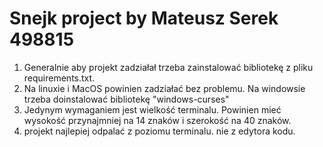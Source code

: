 # Snejk project by Mateusz Serek 498815

1. Generalnie aby projekt zadziałał trzeba zainstalować bibliotekę z pliku requirements.txt.
2. Na linuxie i MacOS powinien zadziałać bez problemu. Na windowsie trzeba doinstalować bibliotekę "windows-curses"
3. Jedynym wymaganiem jest wielkość terminalu. Powinien mieć wysokość przynajmniej na 14 znaków i szerokość na 40 znaków.
4. projekt najlepiej odpalać z poziomu terminalu. nie z edytora kodu.